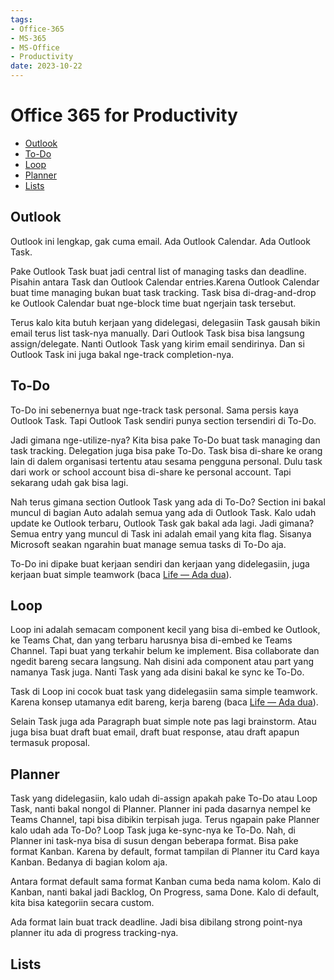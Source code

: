 ```yaml
---
tags:
- Office-365
- MS-365
- MS-Office
- Productivity
date: 2023-10-22
---
```


# Office 365 for Productivity

- [Outlook](#outlook)
- [To-Do](#to-do)
- [Loop](#loop)
- [Planner](#planner)
- [Lists](#lists)



## Outlook

Outlook ini lengkap, gak cuma email. Ada Outlook Calendar. Ada Outlook Task.

Pake Outlook Task buat jadi central list of managing tasks dan deadline. Pisahin antara Task dan Outlook Calendar entries.Karena Outlook Calendar buat time managing bukan buat task tracking. Task bisa di-drag-and-drop ke Outlook Calendar buat nge-block time buat ngerjain task tersebut.

Terus kalo kita butuh kerjaan yang didelegasi, delegasiin Task gausah bikin email terus list task-nya manually. Dari Outlook Task bisa bisa langsung assign/delegate. Nanti Outlook Task yang kirim email sendirinya. Dan si Outlook Task ini juga bakal nge-track completion-nya.



## To-Do

To-Do ini sebenernya buat nge-track task personal. Sama persis kaya Outlook Task. Tapi Outlook Task sendiri punya section tersendiri di To-Do.

Jadi gimana nge-utilize-nya? Kita bisa pake To-Do buat task managing dan task tracking. Delegation juga bisa pake To-Do. Task bisa di-share ke orang lain di dalem organisasi tertentu atau sesama pengguna personal. Dulu task dari work or school account bisa di-share ke personal account. Tapi sekarang udah gak bisa lagi.

Nah terus gimana section Outlook Task yang ada di To-Do? Section ini bakal muncul di bagian Auto adalah semua yang ada di Outlook Task. Kalo udah update ke Outlook terbaru, Outlook Task gak bakal ada lagi. Jadi gimana? Semua entry yang muncul di Task ini adalah email yang kita flag. Sisanya Microsoft seakan ngarahin buat manage semua tasks di To-Do aja.

To-Do ini dipake buat kerjaan sendiri dan kerjaan yang didelegasiin, juga kerjaan buat simple teamwork (baca [Life — Ada dua](/Life/Life%20%E2%80%94%20Ada%20dua)).



## Loop

Loop ini adalah semacam component kecil yang bisa di-embed ke Outlook, ke Teams Chat, dan yang terbaru harusnya bisa di-embed ke Teams Channel. Tapi buat yang terkahir belum ke implement. Bisa collaborate dan ngedit bareng secara langsung. Nah disini ada component atau part yang namanya Task juga. Nanti Task yang ada disini bakal ke sync ke To-Do.

Task di Loop ini cocok buat task yang didelegasiin sama simple teamwork. Karena konsep utamanya edit bareng, kerja bareng (baca [Life — Ada dua](/Life/Life%20%E2%80%94%20Ada%20dua)).

Selain Task juga ada Paragraph buat simple note pas lagi brainstorm. Atau juga bisa buat draft buat email, draft buat response, atau draft apapun termasuk proposal.



## Planner

Task yang didelegasiin, kalo udah di-assign apakah pake To-Do atau Loop Task, nanti bakal nongol di Planner. Planner ini pada dasarnya nempel ke Teams Channel, tapi bisa dibikin terpisah juga. Terus ngapain pake Planner kalo udah ada To-Do? Loop Task juga ke-sync-nya ke To-Do. Nah, di Planner ini task-nya bisa di susun dengan beberapa format. Bisa pake format Kanban. Karena by default, format tampilan di Planner itu Card kaya Kanban. Bedanya di bagian kolom aja.

Antara format default sama format Kanban cuma beda nama kolom. Kalo di Kanban, nanti bakal jadi Backlog, On Progress, sama Done. Kalo di default, kita bisa kategoriin secara custom.

Ada format lain buat track deadline. Jadi bisa dibilang strong point-nya planner itu ada di progress tracking-nya.


## Lists

